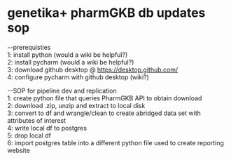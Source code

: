 # genetika+ pharmGKB db updates sop

--prerequisties     
1: install python (would a wiki be helpful?)    
2: install pycharm (would a wiki be helpful?)                       
3: download github desktop @ https://desktop.github.com/    
4: configure pycharm with github desktop (wiki?)

--SOP for pipeline dev and replication  
1: create python file that queries PharmGKB API to obtain download  
2: download .zip, unzip and extract to local disk   
3: convert to df and wrangle/clean to create abridged data set with attributes of interest  
4: write local df to postgres   
5: drop local df    
6: import postgres table into a different python file used to create reporting website  
